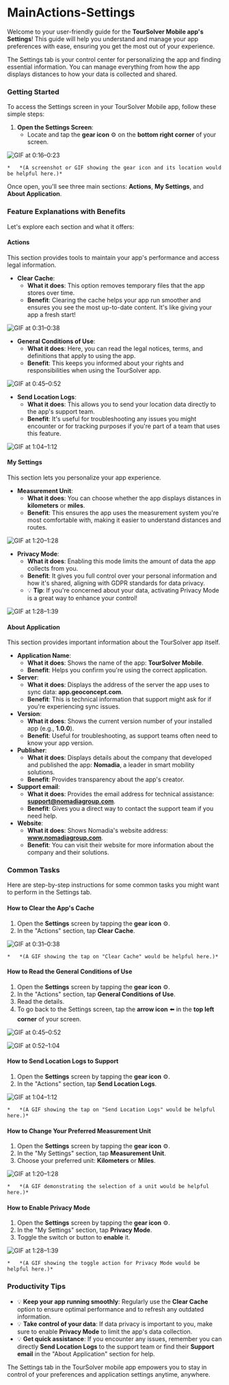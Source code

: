 # MainActions-Settings

Welcome to your user-friendly guide for the **TourSolver Mobile app's Settings**! This guide will help you understand and manage your app preferences with ease, ensuring you get the most out of your experience.

The Settings tab is your control center for personalizing the app and finding essential information. You can manage everything from how the app displays distances to how your data is collected and shared.

### Getting Started

To access the Settings screen in your TourSolver Mobile app, follow these simple steps:

1.  **Open the Settings Screen**:
    *   Locate and tap the **gear icon** ⚙️ on the **bottom right corner** of your screen.

![GIF at 0:16–0:23](../../images/MainActions-Settings_timestamp_0_to_16–0_to_23.gif "Tap gear icon – Settings screen opens.")

    *   *(A screenshot or GIF showing the gear icon and its location would be helpful here.)*

Once open, you'll see three main sections: **Actions**, **My Settings**, and **About Application**.

### Feature Explanations with Benefits

Let's explore each section and what it offers:

#### **Actions**

This section provides tools to maintain your app's performance and access legal information.

*   **Clear Cache**:
    *   **What it does**: This option removes temporary files that the app stores over time.
    *   **Benefit**: Clearing the cache helps your app run smoother and ensures you see the most up-to-date content. It's like giving your app a fresh start!

![GIF at 0:31–0:38](../../images/MainActions-Settings_timestamp_0_to_31–0_to_38.gif "ClearCatch action – Optimizes performance, refreshes outdated content.")

*   **General Conditions of Use**:
    *   **What it does**: Here, you can read the legal notices, terms, and definitions that apply to using the app.
    *   **Benefit**: This keeps you informed about your rights and responsibilities when using the TourSolver app.

![GIF at 0:45–0:52](../../images/MainActions-Settings_timestamp_0_to_45–0_to_52.gif "Tap and enter General Conditions of Use – Allows reading of legal details.")

*   **Send Location Logs**:
    *   **What it does**: This allows you to send your location data directly to the app's support team.
    *   **Benefit**: It's useful for troubleshooting any issues you might encounter or for tracking purposes if you're part of a team that uses this feature.

![GIF at 1:04–1:12](../../images/MainActions-Settings_timestamp_1_to_04–1_to_12.gif "Send Location Logs – Allows sending logs to support for issue resolution or tracking.")


#### **My Settings**

This section lets you personalize your app experience.

*   **Measurement Unit**:
    *   **What it does**: You can choose whether the app displays distances in **kilometers** or **miles**.
    *   **Benefit**: This ensures the app uses the measurement system you're most comfortable with, making it easier to understand distances and routes.

![GIF at 1:20–1:28](../../images/MainActions-Settings_timestamp_1_to_20–1_to_28.gif "Measurement Unit selection – Choose preferred unit (kilometers or miles).")

*   **Privacy Mode**:
    *   **What it does**: Enabling this mode limits the amount of data the app collects from you.
    *   **Benefit**: It gives you full control over your personal information and how it's shared, aligning with GDPR standards for data privacy.
    *   💡 **Tip**: If you're concerned about your data, activating Privacy Mode is a great way to enhance your control!

![GIF at 1:28–1:39](../../images/MainActions-Settings_timestamp_1_to_28–1_to_39.gif "Enable Privacy Mode – Limits app's data collection, aligns with GDPR standards.")


#### **About Application**

This section provides important information about the TourSolver app itself.

*   **Application Name**:
    *   **What it does**: Shows the name of the app: **TourSolver Mobile**.
    *   **Benefit**: Helps you confirm you're using the correct application.
*   **Server**:
    *   **What it does**: Displays the address of the server the app uses to sync data: **app.geoconcept.com**.
    *   **Benefit**: This is technical information that support might ask for if you're experiencing sync issues.
*   **Version**:
    *   **What it does**: Shows the current version number of your installed app (e.g., **1.0.0**).
    *   **Benefit**: Useful for troubleshooting, as support teams often need to know your app version.
*   **Publisher**:
    *   **What it does**: Displays details about the company that developed and published the app: **Nomadia**, a leader in smart mobility solutions.
    *   **Benefit**: Provides transparency about the app's creator.
*   **Support email**:
    *   **What it does**: Provides the email address for technical assistance: **support@nomadiagroup.com**.
    *   **Benefit**: Gives you a direct way to contact the support team if you need help.
*   **Website**:
    *   **What it does**: Shows Nomadia's website address: **www.nomadiagroup.com**.
    *   **Benefit**: You can visit their website for more information about the company and their solutions.

### Common Tasks

Here are step-by-step instructions for some common tasks you might want to perform in the Settings tab.

#### How to Clear the App's Cache

1.  Open the **Settings** screen by tapping the **gear icon** ⚙️.
2.  In the "Actions" section, tap **Clear Cache**.

![GIF at 0:31–0:38](../../images/MainActions-Settings_timestamp_0_to_31–0_to_38.gif "Tap ClearCatch – Temporary files are removed, performance optimized.")

    *   *(A GIF showing the tap on "Clear Cache" would be helpful here.)*

#### How to Read the General Conditions of Use

1.  Open the **Settings** screen by tapping the **gear icon** ⚙️.
2.  In the "Actions" section, tap **General Conditions of Use**.
3.  Read the details.
4.  To go back to the Settings screen, tap the **arrow icon** ⬅️ in the **top left corner** of your screen.

![GIF at 0:45–0:52](../../images/MainActions-Settings_timestamp_0_to_45–0_to_52.gif "Tap General Conditions of Use – Legal notices are displayed.")


![GIF at 0:52–1:04](../../images/MainActions-Settings_timestamp_0_to_52–1_to_04.gif "Tap arrow icon – Returns to previous screen.")


#### How to Send Location Logs to Support

1.  Open the **Settings** screen by tapping the **gear icon** ⚙️.
2.  In the "Actions" section, tap **Send Location Logs**.

![GIF at 1:04–1:12](../../images/MainActions-Settings_timestamp_1_to_04–1_to_12.gif "Tap Send Location Logs – Logs are sent to support team.")

    *   *(A GIF showing the tap on "Send Location Logs" would be helpful here.)*

#### How to Change Your Preferred Measurement Unit

1.  Open the **Settings** screen by tapping the **gear icon** ⚙️.
2.  In the "My Settings" section, tap **Measurement Unit**.
3.  Choose your preferred unit: **Kilometers** or **Miles**.

![GIF at 1:20–1:28](../../images/MainActions-Settings_timestamp_1_to_20–1_to_28.gif "Tap Measurement Unit and select – Unit changes to kilometers or miles.")

    *   *(A GIF demonstrating the selection of a unit would be helpful here.)*

#### How to Enable Privacy Mode

1.  Open the **Settings** screen by tapping the **gear icon** ⚙️.
2.  In the "My Settings" section, tap **Privacy Mode**.
3.  Toggle the switch or button to **enable** it.

![GIF at 1:28–1:39](../../images/MainActions-Settings_timestamp_1_to_28–1_to_39.gif "Enable Privacy Mode – App data collection is limited.")

    *   *(A GIF showing the toggle action for Privacy Mode would be helpful here.)*

### Productivity Tips

*   💡 **Keep your app running smoothly**: Regularly use the **Clear Cache** option to ensure optimal performance and to refresh any outdated information.
*   💡 **Take control of your data**: If data privacy is important to you, make sure to enable **Privacy Mode** to limit the app's data collection.
*   💡 **Get quick assistance**: If you encounter any issues, remember you can directly **Send Location Logs** to the support team or find their **Support email** in the "About Application" section for help.

The Settings tab in the TourSolver mobile app empowers you to stay in control of your preferences and application settings anytime, anywhere.